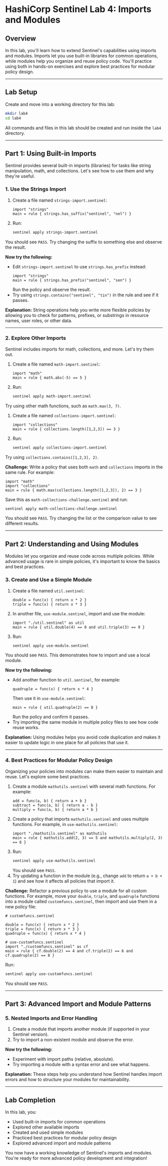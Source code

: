 # HashiCorp Sentinel Lab 4: Imports and Modules

## Overview
In this lab, you'll learn how to extend Sentinel's capabilities using imports and modules. Imports let you use built-in libraries for common operations, while modules help you organize and reuse policy code. You'll practice using both in hands-on exercises and explore best practices for modular policy design.

---

## Lab Setup

Create and move into a working directory for this lab:

```bash
mkdir lab4
cd lab4
```
All commands and files in this lab should be created and run inside the `lab4` directory.

---

## Part 1: Using Built-in Imports

Sentinel provides several built-in imports (libraries) for tasks like string manipulation, math, and collections. Let's see how to use them and why they're useful.

### 1. Use the Strings Import
1. Create a file named `strings-import.sentinel`:
   ```hcl
   import "strings"
   main = rule { strings.has_suffix("sentinel", "nel") }
   ```
2. Run:
   ```bash
   sentinel apply strings-import.sentinel
   ```
You should see `PASS`. Try changing the suffix to something else and observe the result.

**Now try the following:**
- Edit `strings-import.sentinel` to use `strings.has_prefix` instead:
  ```hcl
  import "strings"
  main = rule { strings.has_prefix("sentinel", "sen") }
  ```
  Run the policy and observe the result.
- Try using `strings.contains("sentinel", "tin")` in the rule and see if it passes.

**Explanation:**
String operations help you write more flexible policies by allowing you to check for patterns, prefixes, or substrings in resource names, user roles, or other data.

---

### 2. Explore Other Imports
Sentinel includes imports for math, collections, and more. Let's try them out.

1. Create a file named `math-import.sentinel`:
   ```hcl
   import "math"
   main = rule { math.abs(-5) == 5 }
   ```
2. Run:
   ```bash
   sentinel apply math-import.sentinel
   ```
Try using other math functions, such as `math.max(3, 7)`.

1. Create a file named `collections-import.sentinel`:
   ```hcl
   import "collections"
   main = rule { collections.length([1,2,3]) == 3 }
   ```
2. Run:
   ```bash
   sentinel apply collections-import.sentinel
   ```
Try using `collections.contains([1,2,3], 2)`.

**Challenge:**
Write a policy that uses both `math` and `collections` imports in the same rule. For example:
```hcl
import "math"
import "collections"
main = rule { math.max(collections.length([1,2,3]), 2) == 3 }
```
Save this as `math-collections-challenge.sentinel` and run:
```bash
sentinel apply math-collections-challenge.sentinel
```
You should see `PASS`. Try changing the list or the comparison value to see different results.

---

## Part 2: Understanding and Using Modules

Modules let you organize and reuse code across multiple policies. While advanced usage is rare in simple policies, it's important to know the basics and best practices.

### 3. Create and Use a Simple Module
1. Create a file named `util.sentinel`:
   ```hcl
   double = func(x) { return x * 2 }
   triple = func(x) { return x * 3 }
   ```
2. In another file, `use-module.sentinel`, import and use the module:
   ```hcl
   import "./util.sentinel" as util
   main = rule { util.double(4) == 8 and util.triple(3) == 9 }
   ```
3. Run:
   ```bash
   sentinel apply use-module.sentinel
   ```
You should see `PASS`. This demonstrates how to import and use a local module.

**Now try the following:**
- Add another function to `util.sentinel`, for example:
  ```hcl
  quadruple = func(x) { return x * 4 }
  ```
  Then use it in `use-module.sentinel`:
  ```hcl
  main = rule { util.quadruple(2) == 8 }
  ```
  Run the policy and confirm it passes.
- Try importing the same module in multiple policy files to see how code reuse works.

**Explanation:**
Using modules helps you avoid code duplication and makes it easier to update logic in one place for all policies that use it.

---

### 4. Best Practices for Modular Policy Design

Organizing your policies into modules can make them easier to maintain and reuse. Let's explore some best practices.

1. Create a module `mathutils.sentinel` with several math functions. For example:
   ```hcl
   add = func(a, b) { return a + b }
   subtract = func(a, b) { return a - b }
   multiply = func(a, b) { return a * b }
   ```
2. Create a policy that imports `mathutils.sentinel` and uses multiple functions. For example, in `use-mathutils.sentinel`:
   ```hcl
   import "./mathutils.sentinel" as mathutils
   main = rule { mathutils.add(2, 3) == 5 and mathutils.multiply(2, 3) == 6 }
   ```
3. Run:
   ```bash
   sentinel apply use-mathutils.sentinel
   ```
   You should see `PASS`.
4. Try updating a function in the module (e.g., change `add` to return `a + b + 1`) and see how it affects all policies that import it.

**Challenge:**
Refactor a previous policy to use a module for all custom functions. For example, move your `double`, `triple`, and `quadruple` functions into a module called `customfuncs.sentinel`, then import and use them in a new policy file:
```hcl
# customfuncs.sentinel

double = func(x) { return x * 2 }
triple = func(x) { return x * 3 }
quadruple = func(x) { return x * 4 }
```
```hcl
# use-customfuncs.sentinel
import "./customfuncs.sentinel" as cf
main = rule { cf.double(2) == 4 and cf.triple(2) == 6 and cf.quadruple(2) == 8 }
```
Run:
```bash
sentinel apply use-customfuncs.sentinel
```
You should see `PASS`.

---

## Part 3: Advanced Import and Module Patterns

### 5. Nested Imports and Error Handling
1. Create a module that imports another module (if supported in your Sentinel version).
2. Try to import a non-existent module and observe the error.

**Now try the following:**
- Experiment with import paths (relative, absolute).
- Try importing a module with a syntax error and see what happens.

**Explanation:**
These steps help you understand how Sentinel handles import errors and how to structure your modules for maintainability.

---

## Lab Completion

In this lab, you:
- Used built-in imports for common operations
- Explored other available imports
- Created and used simple modules
- Practiced best practices for modular policy design
- Explored advanced import and module patterns

You now have a working knowledge of Sentinel's imports and modules. You're ready for more advanced policy development and integration! 